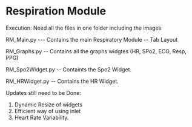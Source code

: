 # Respiration Module

Execution: Need all the files in one folder including the images


RM_Main.py --- Contains the main Respiratory Module -- Tab Layout

RM_Graphs.py -- Contains all the graphs widgtes (HR, SPo2, ECG, Resp, PPG)

RM_Spo2Widget.py -- Containts the Spo2 Widget. 

RM_HRWidget.py -- Contains the HR Widget.

Updates still need to be Done:
1) Dynamic Resize of widgets
2) Efficient way of using inlet
3) Heart Rate Variability.
